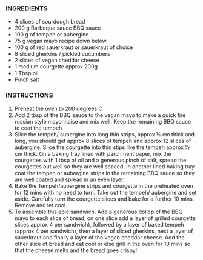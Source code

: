 ### INGREDIENTS

-   4  slices  of sourdough bread
-   200  g  Barbeque sauce  BBQ sauce
-   100  g  of tempeh or aubergine
-   75  g  vegan mayo  recipe down below
-   100  g  of red sauerkraut or sauerkraut of choice
-   8  sliced gherkins / pickled cucumbers
-   2  slices  of vegan cheddar cheese
-   1  medium courgette approx 200g
-   1  Tbsp  oil
-   Pinch  salt

### INSTRUCTIONS

1. Preheat the oven to 200 degrees C
2. Add 2 tbsp of the BBQ sauce to the vegan mayo to make a quick fire russian style mayonnaise and mix well. Keep the remaining BBQ sauce to coat the tempeh
3. Slice the tempeh/ aubergine into long thin strips, approx ½ cm thick and long, you should get approx 8 slices of tempeh and approx 12 slices of aubergine. Slice the courgette into thin stips like the tempeh approx ½ cm thick. On a baking tray lined with parchment paper, mix the courgettes with 1 tbsp of oil and a generous pinch of salt, spread the courgettes out well so they are well spaced. In another lined baking tray coat the tempeh or aubergine strips in the remaining BBQ sauce so they are well coated and spread in an even layer.
4. Bake the Tempeh/aubergine strips and courgette in the preheated oven for 12 mins with no need to turn.  Take out the tempeh/ aubergine and set aside. Carefully turn the courgette slices and bake for a further 10 mins. Remove and let  cool.
5. To assemble this epic sandwich. Add a generous dollop of the BBQ mayo to each slice of bread, on one slice add a layer of grilled courgette slices approx 4 per sandwich), followed by a layer of baked tempeh (approx 4 per sandwich), then a layer of sliced gherkins, next a layer of sauerkraut and finally a layer of the vegan cheddar cheese. Add the other slice of bread and eat cool or else grill in the oven for 10 mins so that the cheese melts and the bread goes crispy!.